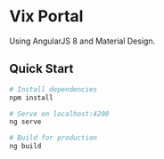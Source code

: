 # Vix Portal

Using AngularJS 8 and Material Design.

## Quick Start

```bash
# Install dependencies
npm install

# Serve on localhost:4200
ng serve

# Build for production
ng build
```
